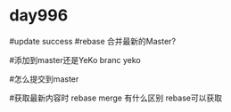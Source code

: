 # day996
#update success
#rebase 合并最新的Master?

#添加到master还是YeKo branc  yeko 

#怎么提交到master  

#获取最新内容时  rebase merge 有什么区别  rebase可以获取

